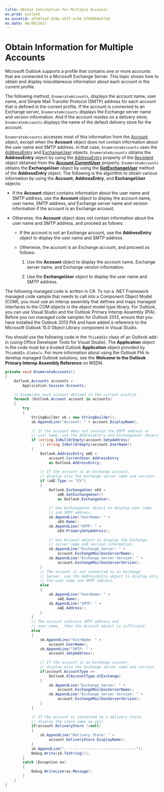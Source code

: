 ```yaml
---
title: Obtain Information for Multiple Accounts
ms.prod: outlook
ms.assetid: af587ee2-429a-252f-ecb6-2f058b9a37a8
ms.date: 06/08/2017
---
```



# Obtain Information for Multiple Accounts

Microsoft Outlook supports a profile that contains one or more accounts that are connected to a Microsoft Exchange Server. This topic shows how to obtain and display miscellaneous information about each account in the current profile.

The following method,  `EnumerateAccounts`, displays the account name, user name, and Simple Mail Transfer Protocol (SMTP) address for each account that is defined in the current profile. If the account is connected to an Exchange server,  `EnumerateAccounts` displays the Exchange server name and version information. And if the account resides on a delivery store, `EnumerateAccounts` displays the name of the default delivery store for the account.

`EnumerateAccounts` accesses most of this information from the [Account](../../../api/Outlook.Account.md) object, except when the **Account** object does not contain information about the user name and SMTP address. In that case, `EnumerateAccounts` uses the [AddressEntry](../../../api/Outlook.AddressEntry.md) and [ExchangeUser](../../../api/Outlook.ExchangeUser.md) objects. `EnumerateAccounts` obtains the **AddressEntry** object by using the [AddressEntry](../../../api/Outlook.Recipient.AddressEntry.md) property of the [Recipient](../../../api/Outlook.Recipient.md) object obtained from the **[Account.CurrentUser](../../../api/Outlook.Account.CurrentUser.md)** property. `EnumerateAccounts` obtains the **ExchangeUser** object by using the **[GetExchangeUser](../../../api/Outlook.AddressEntry.GetExchangeUser.md)** method of the **AddressEntry** object. The following is the algorithm to obtain various information by using the **Account**, **AddressEntry**, and **ExchangeUser** objects:


- If the **Account** object contains information about the user name and SMTP address, use the **Account** object to display the account name, user name, SMTP address, and Exchange server name and version information if the account is an Exchange account.
    
- Otherwise, the **Account** object does not contain information about the user name and SMTP address, and proceed as follows:
    
  - If the account is not an Exchange account, use the **AddressEntry** object to display the user name and SMTP address.
    
  - Otherwise, the account is an Exchange account, and proceed as follows:
    
    1. Use the **Account** object to display the account name, Exchange server name, and Exchange version information.
    
    2. Use the **ExchangeUser** object to display the user name and SMTP address.
    
The following managed code is written in C#. To run a .NET Framework managed code sample that needs to call into a Component Object Model (COM), you must use an interop assembly that defines and maps managed interfaces to the COM objects in the object model type library. For Outlook, you can use Visual Studio and the Outlook Primary Interop Assembly (PIA). Before you run managed code samples for Outlook 2013, ensure that you have installed the Outlook 2013 PIA and have added a reference to the Microsoft Outlook 15.0 Object Library component in Visual Studio. 

You should use the following code in the  `ThisAddIn` class of an Outlook add-in (using Office Developer Tools for Visual Studio). The **Application** object in the code must be a trusted Outlook **Application** object provided by `ThisAddIn.Globals`. For more information about using the Outlook PIA to develop managed Outlook solutions, see the **Welcome to the Outlook Primary Interop Assembly Reference** on MSDN.


```cs
private void EnumerateAccounts() 
{ 
    Outlook.Accounts accounts = 
        Application.Session.Accounts; 
 
    // Enumerate each account defined in the current profile. 
    foreach (Outlook.Account account in accounts) 
    { 
        try 
        { 
            StringBuilder sb = new StringBuilder(); 
            sb.AppendLine("Account: " + account.DisplayName); 
 
            // If the account does not contain the SMTP address or 
            // user name, use the AddressEntry and ExchangeUser objects. 
            if (string.IsNullOrEmpty(account.SmtpAddress) 
                || string.IsNullOrEmpty(account.UserName)) 
            { 
                Outlook.AddressEntry oAE = 
                    account.CurrentUser.AddressEntry 
                    as Outlook.AddressEntry; 
 
                // If the account is an Exchange account, 
                // display also the Exchange server name and version. 
                if (oAE.Type == "EX") 
                { 
                    Outlook.ExchangeUser oEU = 
                        oAE.GetExchangeUser() 
                        as Outlook.ExchangeUser; 
  
                    // Use ExchangeUser object to display user name 
                    // and SMTP address. 
                    sb.AppendLine("UserName: " + 
                        oEU.Name); 
                    sb.AppendLine("SMTP: " + 
                        oEU.PrimarySmtpAddress); 
 
                    // Use Account object to display the Exchange 
                    // server name and version information. 
                    sb.AppendLine("Exchange Server: " + 
                        account.ExchangeMailboxServerName); 
                    sb.AppendLine("Exchange Server Version: " + 
                        account.ExchangeMailboxServerVersion);  
                } 
                // The account is not connected to an Exchange 
                // Server, use the AddressEntry object to display only  
                // the user name and SMTP address. 
                else 
                { 
                    sb.AppendLine("UserName: " + 
                        oAE.Name); 
                    sb.AppendLine("SMTP: " + 
                        oAE.Address); 
                } 
            } 
            // The account contains SMTP address and 
            // user name,  then the Account object is sufficient.  
            else 
            { 
                sb.AppendLine("UserName: " + 
                    account.UserName); 
                sb.AppendLine("SMTP: " + 
                    account.SmtpAddress); 
 
                // If the account is an Exchange account, 
                // display also the Exchange server name and version. 
                if(account.AccountType ==  
                    Outlook.OlAccountType.olExchange) 
                { 
                    sb.AppendLine("Exchange Server: " + 
                        account.ExchangeMailboxServerName); 
                    sb.AppendLine("Exchange Server Version: " + 
                        account.ExchangeMailboxServerVersion);  
                } 
            } 
 
            // If the account is connected to a delivery store, 
            // display the store name as well. 
            if(account.DeliveryStore !=null) 
            { 
                sb.AppendLine("Delivery Store: " + 
                    account.DeliveryStore.DisplayName); 
            } 
            sb.AppendLine("---------------------------------"); 
            Debug.Write(sb.ToString()); 
        } 
        catch (Exception ex) 
        { 
            Debug.WriteLine(ex.Message); 
        } 
    } 
} 

```


